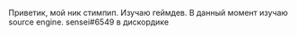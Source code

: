 Приветик, мой ник стимпип. Изучаю геймдев. В данный момент изучаю source engine. sensei#6549 в дискордике
